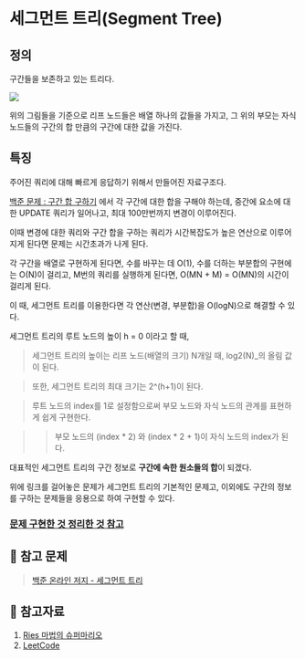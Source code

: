 # 세그먼트 트리(Segment Tree)


## 정의

구간들을 보존하고 있는 트리다.

![](https://leetcode.com/articles/Figures/segtree_intro_1.png)

위의 그림들을 기준으로 리프 노드들은 배열 하나의 값들을 가지고, 그 위의 부모는 자식 노드들의 구간의 합 만큼의 구간에 대한 값을 가진다. 

## 특징

주어진 쿼리에 대해 빠르게 응답하기 위해서 만들어진 자료구조다.

[백준 문제 : 구간 합 구하기](https://www.acmicpc.net/problem/2042) 에서 각 구간에 대한 합을 구해야 하는데, 중간에 요소에 대한 UPDATE 쿼리가 일어나고, 최대 100만번까지 변경이 이루어진다. 

이때 변경에 대한 쿼리와 구간 합을 구하는 쿼리가 시간복잡도가 높은 연산으로 이루어지게 된다면 문제는 시간초과가 나게 된다.

각 구간을 배열로 구현하게 된다면, 수를 바꾸는 데 O(1), 수를 더하는 부분합의 구현에는 O(N)이 걸리고, M번의 쿼리를 실행하게 된다면, O(MN + M) = O(MN)의 시간이 걸리게 된다.

이 때, 세그먼트 트리를 이용한다면 각 연산(변경, 부분합)을 O(logN)으로 해결할 수 있다. 

세그먼트 트리의 루트 노드의 높이 h = 0 이라고 할 때, 

> 세그먼트 트리의 높이는 리프 노드(배열의 크기) N개일 때, log2(N)_의 올림 값이 된다. 

> 또한, 세그먼트 트리의 최대 크기는 2^(h+1)이 된다. 

> 루트 노드의 index를 1로 설정함으로써 부모 노드와 자식 노드의 관계를 표현하게 쉽게 구현한다.

>> 부모 노드의 (index * 2) 와 (index * 2 + 1)이 자식 노드의 index가 된다. 


대표적인 세그먼트 트리의 구간 정보로 **구간에 속한 원소들의 합**이 되겠다. 

위에 링크를 걸어놓은 문제가 세그먼트 트리의 기본적인 문제고, 이외에도 구간의 정보를 구하는 문제들을 응용으로 하여 구현할 수 있다. 

### [문제 구현한 것 정리한 것 참고](https://github.com/Rurril/Problem-Solving/blob/Test/Problem-Solving/PS/SegmentTree/N2042.java)

## 🤭 참고 문제

> [백준 온라인 저지 - 세그먼트 트리](https://github.com/Rurril/Problem-Solving/tree/Test/Problem-Solving/PS/SegmentTree)


## 💌 참고자료

1. [Ries 마법의 슈퍼마리오](http://blog.naver.com/PostView.nhn?blogId=kks227&logNo=220791986409&categoryNo=299&parentCategoryNo=299&viewDate=&currentPage=10&postListTopCurrentPage=1&from=postList&userTopListOpen=true&userTopListCount=5&userTopListManageOpen=false&userTopListCurrentPage=10)
2. [LeetCode](https://leetcode.com/articles/a-recursive-approach-to-segment-trees-range-sum-queries-lazy-propagation/)